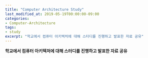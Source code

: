 ```yaml
---
title: "Computer Architecture Study"
last_modified_at: 2019-05-19T00:00:00-09:00
categories:
- Computer-Architecture
tags:
- study
excerpt: "학교에서 컴퓨터 아키텍처에 대해 스터디를 진행하고 발표한 자료 공유"
---
```


**학교에서 컴퓨터 아키텍처에 대해 스터디를 진행하고 발표한 자료 공유**

<object data="/assets/pdf/Computer-Architecture-Study.pdf" width="1000" height="1000" type='application/pdf'></object>
